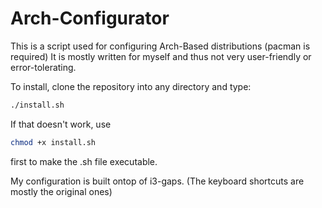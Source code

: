 # Arch-Configurator

This is a script used for configuring Arch-Based distributions (pacman is required)
It is mostly written for myself and thus not very user-friendly or error-tolerating.

To install, clone the repository into any directory and type:

```bash
./install.sh
```

If that doesn't work, use
```bash
chmod +x install.sh
```
first to make the .sh file executable.

My configuration is built ontop of i3-gaps. (The keyboard shortcuts are mostly the original
ones)
